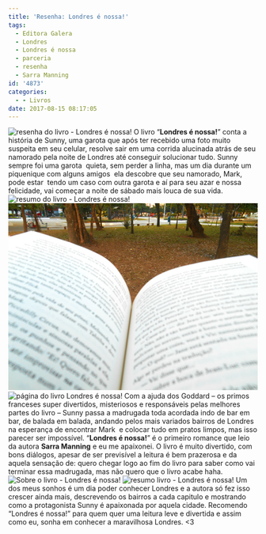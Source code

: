```yaml
---
title: 'Resenha: Londres é nossa!'
tags:
  - Editora Galera
  - Londres
  - Londres é nossa
  - parceria
  - resenha
  - Sarra Manning
id: '4873'
categories:
  - - Livros
date: 2017-08-15 08:17:05
---
```


![resenha do livro - Londres é nossa!](/images/2017/07/Capa-do-livro-Londres-é-Nossa.jpg) O livro “**Londres é nossa!**” conta a história de Sunny, uma garota que após ter recebido uma foto muito suspeita em seu celular, resolve sair em uma corrida alucinada atrás de seu namorado pela noite de Londres até conseguir solucionar tudo. Sunny sempre foi uma garota  quieta, sem perder a linha, mas um dia durante um piquenique com alguns amigos  ela descobre que seu namorado, Mark, pode estar  tendo um caso com outra garota e aí para seu azar e nossa felicidade, vai começar a noite de sábado mais louca de sua vida. ![resumo do livro - Londres é nossa!](/images/2017/07/lombada-livro-Londres-é-nossa.jpg) ![resenha do livro - Londres é nossa](/images/2017/07/páginas-do-livro-Londres-é-nossa.jpg) ![página do livro Londres é nossa!](/images/2017/07/resenha-Londres-é-nossa.jpg) Com a ajuda dos Goddard – os primos franceses super divertidos, misteriosos e responsáveis pelas melhores partes do livro – Sunny passa a madrugada toda acordada indo de bar em bar, de balada em balada, andando pelos mais variados bairros de Londres na esperança de encontrar Mark  e colocar tudo em pratos limpos, mas isso parecer ser impossível. “**Londres é nossa!**” é o primeiro romance que leio da autora **Sarra Manning** e eu me apaixonei. O livro é muito divertido, com bons diálogos, apesar de ser previsível a leitura é bem prazerosa e da aquela sensação de: quero chegar logo ao fim do livro para saber como vai terminar essa madrugada, mas não quero que o livro acabe haha. ![Sobre o livro - Londres é nossa!](/images/2017/07/contra-capa-Londres-é-nossa.jpg) ![resumo livro - Londres é nossa!](/images/2017/07/resenha-livro-Londres-é-nossa.jpg) Um dos meus sonhos é um dia poder conhecer Londres e a autora só fez isso crescer ainda mais, descrevendo os bairros a cada capitulo e mostrando como a protagonista Sunny é apaixonada por aquela cidade. Recomendo “Londres é nossa!” para quem quer uma leitura leve e divertida e assim como eu, sonha em conhecer a maravilhosa Londres. <3
